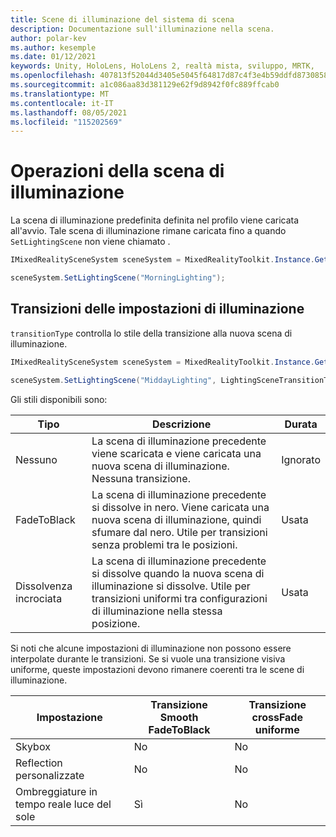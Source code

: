 ```yaml
---
title: Scene di illuminazione del sistema di scena
description: Documentazione sull'illuminazione nella scena.
author: polar-kev
ms.author: kesemple
ms.date: 01/12/2021
keywords: Unity, HoloLens, HoloLens 2, realtà mista, sviluppo, MRTK,
ms.openlocfilehash: 407813f52044d3405e5045f64817d87c4f3e4b59ddfd87308586ac2d81924674
ms.sourcegitcommit: a1c086aa83d381129e62f9d8942f0fc889ffcab0
ms.translationtype: MT
ms.contentlocale: it-IT
ms.lasthandoff: 08/05/2021
ms.locfileid: "115202569"
---
```

# <a name="lighting-scene-operations"></a>Operazioni della scena di illuminazione

La scena di illuminazione predefinita definita nel profilo viene caricata all'avvio. Tale scena di illuminazione rimane caricata fino a quando `SetLightingScene` non viene chiamato .

```c#
IMixedRealitySceneSystem sceneSystem = MixedRealityToolkit.Instance.GetService<IMixedRealitySceneSystem>();

sceneSystem.SetLightingScene("MorningLighting");
```

## <a name="lighting-setting-transitions"></a>Transizioni delle impostazioni di illuminazione

`transitionType` controlla lo stile della transizione alla nuova scena di illuminazione.

```c#
IMixedRealitySceneSystem sceneSystem = MixedRealityToolkit.Instance.GetService<IMixedRealitySceneSystem>();

sceneSystem.SetLightingScene("MiddayLighting", LightingSceneTransitionType.CrossFade);
```

Gli stili disponibili sono:

Tipo | Descrizione | Durata
--- | --- | ---
Nessuno | La scena di illuminazione precedente viene scaricata e viene caricata una nuova scena di illuminazione. Nessuna transizione. | Ignorato
FadeToBlack | La scena di illuminazione precedente si dissolve in nero. Viene caricata una nuova scena di illuminazione, quindi sfumare dal nero. Utile per transizioni senza problemi tra le posizioni. | Usata
Dissolvenza incrociata | La scena di illuminazione precedente si dissolve quando la nuova scena di illuminazione si dissolve. Utile per transizioni uniformi tra configurazioni di illuminazione nella stessa posizione. | Usata

Si noti che alcune impostazioni di illuminazione non possono essere interpolate durante le transizioni. Se si vuole una transizione visiva uniforme, queste impostazioni devono rimanere coerenti tra le scene di illuminazione.

Impostazione | Transizione Smooth FadeToBlack | Transizione crossFade uniforme
--- | --- | ---
Skybox | No | No
Reflection personalizzate | No | No
Ombreggiature in tempo reale luce del sole | Sì | No
